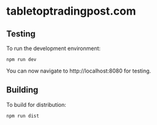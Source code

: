 # tabletoptradingpost.com

## Testing

To run the development environment:

    npm run dev

You can now navigate to http://localhost:8080 for testing.

## Building

To build for distribution:

    npm run dist
